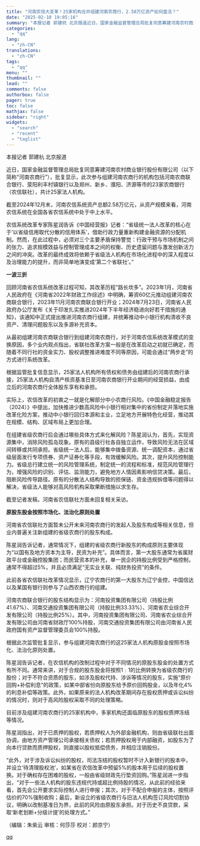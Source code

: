 ```yaml
---
title: "河南农信大变革！25家机构合并组建河南农商行，2.58万亿资产如何盘活？"
date: "2025-02-10 19:05:16"
summary: "本报记者 郭建杭 北京报道近日，国家金融监督管理总局批复同意筹建河南农村商业银行股份有限公司（以下简..."
categories:
  - "qq"
lang:
  - "zh-CN"
translations:
  - "zh-CN"
tags:
  - "qq"
menu: ""
thumbnail: ""
lead: ""
comments: false
authorbox: false
pager: true
toc: false
mathjax: false
sidebar: "right"
widgets:
  - "search"
  - "recent"
  - "taglist"
---
```


本报记者 郭建杭 北京报道  


近日，国家金融监督管理总局批复同意筹建河南农村商业银行股份有限公司（以下简称“河南农商行”），批复显示，此次参与组建河南农商行的机构包括河南农商联合银行、荥阳利丰村镇银行以及郑州、新乡、濮阳、济源等市的23家农商银行（农信联社），共计25家法人机构。

截至2024年12月末，河南农信系统资产总额2.58万亿元，从资产规模来看，河南农信系统在全国各省农信系统中处于中上水平。

农信系统改革专家陈星润告诉《中国经营报》记者：“省级统一法人改革的核心在于‘以省级信用取代分散的信用体系’，借助行政力量重新构建金融资源的分配机制。然而，在此过程中，必须对三个主要矛盾保持警觉：行政干预与市场机制之间的张力、追求规模效益与控制管理成本之间的权衡、历史遗留问题与激发创新活力之间的冲突。改革的最终成效将依赖于省级法人机构在市场化进程中的深入程度以及治理能力的提升，而非简单地演变成‘第二个省联社’。”

**一波三折**

回顾河南省农信系统改革过程可知，其改革历程“路长坎多”。2023年1月，河南省人民政府在《河南省2022年财政工作综述》中明确，筹资60亿元推动组建河南农商联合银行，2023年11月河南农商联合银行开业；2024年7月23日，河南省人民政府办公厅发布《关于印发扎实推进2024年下半年经济稳进向好若干措施的通知》，该通知中正式提出推进河南农商行组建，并统筹推动中小银行机构清收不良资产、清理问题股东以及多源补充资本。

从最初组建河南农商联合银行到组建河南农商行，对于河南农信系统改革模式的变换原因，多个业内观点指出，省联社改革方案一般是在改革启动之初就已确定，而随着不同行社的资金实力、股权调整推进难度不同等原因，可能会通过“两步走”的方式进行系统改革。

根据监管批复信息显示，25家法人机构所有债权和债务由组建后的河南农商行承接，25家法人机构自清产核资基准日至河南农商银行开业期间的经营损益，由成立后的河南农商行全体股东享有和承担。

实际上，农信改革的初衷之一就是化解部分中小农商行风险。《中国金融稳定报告（2024）》中提出，加快推进少数高风险中小银行相对集中的省份制定并落地实施改革化险方案，推动中小银行回归本源和主业，立足地方开展特色化经营，推动其在规模、结构、区域布局上更加合理。

在组建省级农商行后会通过哪些具体方式来化解风险？陈星润认为，首先，实现资源集中，消除风险孤岛现象。原有的县级行社各自独立运作，导致风险无法在区域间转移或共同承担。省级统一法人后，能够集中拨备资源、统一调配资本，通过省级层面发行专项债券、资产证券化等手段，有效缓解风险。其次，提升风险控制能力。省级总行建立统一的风险管理系统，制定统一的流程和标准，规范风险管理行为，增强风险的识别、评估、监测能力，避免地方人情因素影响信贷决策。最后，阻断风险传导路径。原有的分散法人结构导致的担保链、资金违规拆借等问题得以解决，省级法人能够对高风险机构采取果断措施以求生存。

截至记者发稿，河南省农信联社方面未回复相关采访。

**原股东股金按照市场化、法治化原则处置**

河南省农信联社方面暂未公开未来河南农商行的发起人及股东构成等相关信息，但业内普遍关注新组建的省级农商行的股东构成。

陈星润告诉记者，通常情况下，组建的省级农商行新股东的构成原则主要体现为“以国有及地方资本为主导，民资为补充”。具体而言，第一大股东通常为省属财政平台或金融控股集团；而民营资本的补充，单一民企的持股比例受到严格控制，通常不得超过5%，并且必须满足“无实业关联、纯财务投资”的条件。

此前各省农信联社改革情况显示，辽宁农商行的第一大股东为辽宁金控，中国信达以及某国有银行则参与了山西农商行的组建。

河南农商联合银行的股东结构显示为：河南投资集团有限公司（持股比例41.67%）、河南交通投资集团有限公司（持股比例33.33%）、河南省农业综合开发有限公司（持股比例25%）。其中，河南投资集团有限公司、河南省农业综合开发有限公司由河南省财政厅100%持股，河南交通投资集团有限公司由河南省人民政府国有资产监督管理委员会100%持股。

根据此次监管批复显示，参与组建河南农商行的这25家法人机构原股金按照市场化、法治化原则处置。

陈星润告诉记者，在农信机构的改制过程中对于不同情况的原股东股金的处置方式有所不同。通常来讲，对于合规的股东股金将按照1﹕1的比例转换为省级农商行的股份；对于不符合资质的股东，如涉及股权代持、涉诉等情况的股东，实施“原价回购+补偿利息”的政策，如某中部省份向原股东给予原价回购股金，以及年化4%的利息补偿等政策。此外，如果原来的法人机构改革期间存在股权质押或诉讼纠纷的情况时，则对于高风险股权采取不同的处理策略。

目前涉及组建河南农商行的25家机构中，多家机构还面临原股东的股权质押冻结等情况。

陈星润指出，对于已质押的股权，若质押权人为外部金融机构，则由省级联社出面协调，由地方资产管理公司承接相关债权；若质押股权用于内部融资，如股东为了向本行贷款而质押股权，则直接以股权抵偿债务，并相应注销股份。

“此外，对于涉及诉讼纠纷的股权，司法冻结的股权暂时不计入新银行的股本中，并设立‘待清理股权池’，如某省在农信改革中预留5%的股本用于后续的股权置换。对于确权存在困难的股权，一般由省级财政先行垫资回购。”陈星润进一步指出，“对于一些法人机构的股东违规代持或超比例持股的情况，从此前的经验来看，首先会公开要求实际控制人进行申报；其次，对于不配合申报的主体，按照评估价的70%强制收购；最后，新设立的省级农商行与旧法人机构签订风险切割协议，明确以改制基准日为界，此前的风险由原股东承担。对于历史不良贷款，采取‘新老划断+分级计提’的处理方式。”

（编辑：朱紫云 审核：何莎莎 校对：颜京宁）

[qq](https://new.qq.com/rain/a/20250210A07F1R00)

